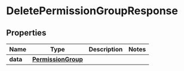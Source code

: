 

# DeletePermissionGroupResponse


## Properties

Name | Type | Description | Notes
------------ | ------------- | ------------- | -------------
**data** | [**PermissionGroup**](PermissionGroup.md) |  | 



